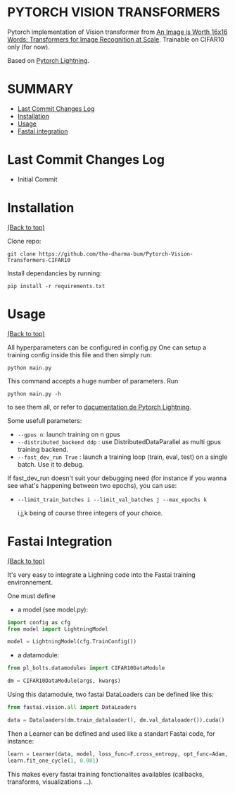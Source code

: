 <!--
+----------------------------------------------------------------------------------------------------+
|                                                                                                    |
|                                               MAIN TITLE                                           |
|                                                                                                    |
+----------------------------------------------------------------------------------------------------+
 -->

# PYTORCH VISION TRANSFORMERS     

Pytorch implementation of Vision transformer from [An Image is Worth 16x16 Words: Transformers for Image Recognition at Scale](https://arxiv.org/abs/2010.11929).
Trainable on CIFAR10 only (for now).

Based on [Pytorch Lightning](https://github.com/PyTorchLightning/pytorch-lightning).


<!--
+----------------------------------------------------------------------------------------------------+
|                                                                                                    |
|                                          TABLE OF CONTENTS                                         |
|                                                                                                    |
+----------------------------------------------------------------------------------------------------+
 -->

# SUMMARY

- [Last Commit Changes Log](#last-commit-changes-log)
- [Installation](#installation)
- [Usage](#usage)
- [Fastai integration](#fastai-integration)

# Last Commit Changes Log

- Initial Commit


<!--
+----------------------------------------------------------------------------------------------------+
|                                                                                                    |
|                                              INSTALLATION                                          |
|                                                                                                    |
+----------------------------------------------------------------------------------------------------+
 -->

# Installation
[(Back to top)](#summary)

Clone repo:

```git clone https://github.com/the-dharma-bum/Pytorch-Vision-Transformers-CIFAR10```

Install dependancies by running: 

``` pip install -r requirements.txt ```


<!--
+----------------------------------------------------------------------------------------------------+
|                                                                                                    |
|                                                 USAGE                                              |
|                                                                                                    |
+----------------------------------------------------------------------------------------------------+
 -->

# Usage
[(Back to top)](#summary)

All hyperparameters can be configured in config.py
One can setup a training config inside this file and then simply run:

```python main.py ```

This command accepts a huge number of parameters. Run 

```python main.py -h ```

to see them all, or refer to [documentation de Pytorch Lightning](https://pytorch-lightning.readthedocs.io/en/latest/).

Some usefull parameters:

- ```--gpus n```: launch training on n gpus
- ```--distributed_backend ddp``` : use DistributedDataParallel as multi gpus training backend.
- ```--fast_dev_run True``` : launch a training loop (train, eval, test) on a single batch. Use it to debug.

If fast_dev_run doesn't suit your debugging need (for instance if you wanna see what's happening between two epochs), 
you can use:

- ```--limit_train_batches i --limit_val_batches j --max_epochs k```
     
     i,j,k being of course three integers of your choice.




# Fastai Integration
[(Back to top)](#summary)

It's very easy to integrate a Lighning code into the Fastai training environnement.

One must define

- a model (see model.py):
```python
import config as cfg
from model import LightningModel

model = LightningModel(cfg.TrainConfig())
```

- a datamodule:
```python
from pl_bolts.datamodules import CIFAR10DataModule

dm = CIFAR10DataModule(args, kwargs)
```

Using this datamodule, two fastai DataLoaders can be defined like this:
```python
from fastai.vision.all import DataLoaders

data = Dataloaders(dm.train_dataloader(), dm.val_dataloader()).cuda()
```

Then a Learner can be defined and used like a standart Fastai code, for instance:
```python
learn = Learner(data, model, loss_func=F.cross_entropy, opt_func=Adam, metrics=accuracy)
learn.fit_one_cycle(1, 0.001)
```

This makes every fastai training fonctionalites availables (callbacks, transforms, visualizations ...).